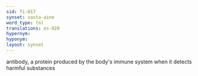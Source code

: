 ```yaml
---
sid: fi-017
synset: vasta-aine
word_type: (n)
translations: es-020
hypernym: 
hyponym: 
layout: synset
---
```

antibody, a protein produced by the body's immune system when it detects harmful substances